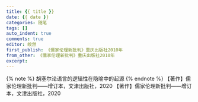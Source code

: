 ```yaml
---
title: {{ title }}
date: {{ date }}
categories: 随笔
tags: []
auto_indent: true
comments: true
editor: 皎然
first_publish: 《儒家伦理新批判》重庆出版社2010年
from_other: 《儒家伦理新批判》重庆出版社2010年
excerpt:
---
```

{% note %}
胡塞尔论语言的逻辑性在隐喻中的起源
{% endnote %}
【著作】儒家伦理新批判——增订本，文津出版社，2020
【著作】儒家伦理新批判——增订本，文津出版社，2020
<span class="post-meta-item-icon">
  <i class="{{ theme.busuanzi_count.total_views_icon }}"></i>
</span>
